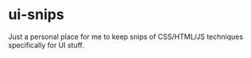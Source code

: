 # ui-snips
Just a personal place for me to keep snips of CSS/HTML/JS techniques specifically for UI stuff.
